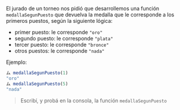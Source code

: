 El jurado de un torneo nos pidió que desarrollemos una función `medallaSegunPuesto` que devuelva la medalla que le corresponde a los primeros puestos, según la siguiente lógica: 

* primer puesto: le corresponde `"oro"`
* segundo puesto: le corresponde `"plata"`
* tercer puesto: le corresponde `"bronce"`
* otros puestos: le corresponde `"nada"`


Ejemplo: 

```javascript
ム medallaSegunPuesto(1)
"oro"
ム medallaSegunPuesto(5)
"nada"
```

> Escribí, y probá en la consola, la función `medallaSegunPuesto`


